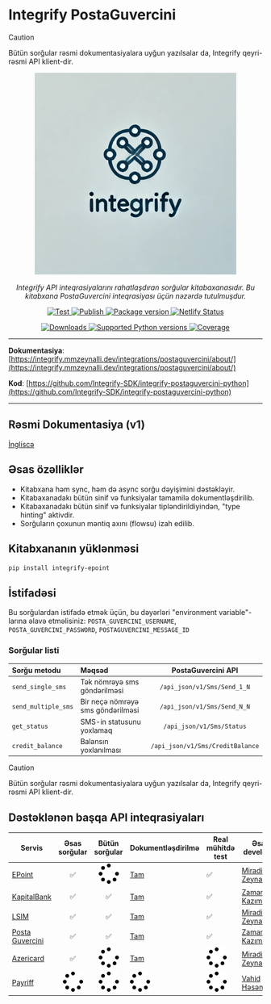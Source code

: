 # Integrify PostaGuvercini

> [!Caution]
> Bütün sorğular rəsmi dokumentasiyalara uyğun yazılsalar da, Integrify qeyri-rəsmi API klient-dir.

<p align="center">
  <a href="https://integrify.mmzeynalli.dev/"><img width="400" src="https://raw.githubusercontent.com/Integrify-SDK/integrify-docs-python/main/docs/az/docs/assets/integrify.png" alt="Integrify"></a>
</p>
<p align="center">
    <em>Integrify API inteqrasiyalarını rahatlaşdıran sorğular kitabaxanasıdır. Bu kitabxana PostaGuvercini inteqrasiyası üçün nəzərdə tutulmuşdur.</em>
</p>
<p align="center">
<a href="https://github.com/Integrify-SDK/integrify-postaguvercini-python/actions/workflows/test.yml" target="_blank">
    <img src="https://github.com/Integrify-SDK/integrify-postaguvercini-python/actions/workflows/test.yml/badge.svg?branch=main" alt="Test">
</a>
<a href="https://github.com/Integrify-SDK/integrify-postaguvercini-python/actions/workflows/publish.yml" target="_blank">
    <img src="https://github.com/Integrify-SDK/integrify-postaguvercini-python/actions/workflows/publish.yml/badge.svg" alt="Publish">
</a>
<a href="https://pypi.org/project/integrify-postaguvercini" target="_blank">
  <img src="https://img.shields.io/pypi/v/integrify-postaguvercini?color=%2334D058&label=pypi%20package" alt="Package version">
</a>
<a href="https://app.netlify.com/sites/integrify-docs/deploys">
  <img src="https://api.netlify.com/api/v1/badges/d8931b6a-80c7-41cb-bdbb-bf6ef5789f80/deploy-status" alt="Netlify Status">
</a>
</p>
<p align="center">
<a href="https://pepy.tech/project/integrify-postaguvercini" target="_blank">
  <img src="https://static.pepy.tech/badge/integrify-postaguvercini" alt="Downloads">
</a>
<a href="https://pypi.org/project/integrify-postaguvercini" target="_blank">
    <img src="https://img.shields.io/pypi/pyversions/integrify-postaguvercini.svg?color=%2334D058" alt="Supported Python versions">
</a>
<a href="https://coverage-badge.samuelcolvin.workers.dev/redirect/Integrify-SDK/integrify-postaguvercini-python" target="_blank">
    <img src="https://coverage-badge.samuelcolvin.workers.dev/Integrify-SDK/integrify-postaguvercini-python.svg" alt="Coverage">
</a>

</p>

---

**Dokumentasiya**: [https://integrify.mmzeynalli.dev/integrations/postaguvercini/about/](https://integrify.mmzeynalli.dev/integrations/postaguvercini/about/)

**Kod**: [https://github.com/Integrify-SDK/integrify-postaguvercini-python](https://github.com/Integrify-SDK/integrify-postaguvercini-python)

---

## Rəsmi Dokumentasiya (v1)

[İngliscə](https://www.poctgoyercini.com/api_json/swagger/ui/index#/)

## Əsas özəlliklər

- Kitabxana həm sync, həm də async sorğu dəyişimini dəstəkləyir.
- Kitabaxanadakı bütün sinif və funksiyalar tamamilə dokumentləşdirilib.
- Kitabaxanadakı bütün sinif və funksiyalar tipləndirildiyindən, "type hinting" aktivdir.
- Sorğuların çoxunun məntiq axını (flowsu) izah edilib.

## Kitabxananın yüklənməsi

<div class="termy">

```console
pip install integrify-epoint
```

</div>

## İstifadəsi

Bu sorğulardan istifadə etmək üçün, bu dəyərləri "environment variable"-larına əlavə etməlisiniz: `POSTA_GUVERCINI_USERNAME`, `POSTA_GUVERCINI_PASSWORD`, `POSTAGUVERCINI_MESSAGE_ID`

### Sorğular listi

| Sorğu metodu        | Məqsəd                            |        PostaGuvercini API        |
| :------------------ | :-------------------------------- | :------------------------------: |
| `send_single_sms`   | Tək nömrəyə sms göndərilməsi      |   `/api_json/v1/Sms/Send_1_N`    |
| `send_multiple_sms` | Bir neçə nömrəyə sms göndərilməsi |   `/api_json/v1/Sms/Send_N_N`    |
| `get_status`        | SMS-in statusunu yoxlamaq         |    `/api_json/v1/Sms/Status`     |
| `credit_balance`    | Balansın yoxlanılması             | `/api_json/v1/Sms/CreditBalance` |

> [!Caution]
> Bütün sorğular rəsmi dokumentasiyalara uyğun yazılsalar da, Integrify qeyri-rəsmi API klient-dir.

## Dəstəklənən başqa API inteqrasiyaları

<!-- AUTO-UPDATE SECTION -->
| Servis                                                                              |                                                        Əsas sorğular                                                         |                                                        Bütün sorğular                                                        | Dokumentləşdirilmə                                                                                                           | Real mühitdə test                                                                                                            | Əsas developer                                    |
| ----------------------------------------------------------------------------------- | :--------------------------------------------------------------------------------------------------------------------------: | :--------------------------------------------------------------------------------------------------------------------------: | ---------------------------------------------------------------------------------------------------------------------------- | ---------------------------------------------------------------------------------------------------------------------------- | ------------------------------------------------- |
| [EPoint](https://github.com/Integrify-SDK/integrify-epoint-python)                  |                                                              ✅                                                               | ![loading](https://raw.githubusercontent.com/Integrify-SDK/integrify-docs-python/main/docs/az/docs/assets/spinner-solid.svg) | [Tam](https://integrify.mmzeynalli.dev/integrations/epoint/about/)                                                           | ✅                                                                                                                            | [Miradil Zeynallı](https://github.com/mmzeynalli) |
| [KapitalBank](https://github.com/Integrify-SDK/integrify-kapitalbank-python)        |                                                              ✅                                                               |                                                              ✅                                                               | [Tam](https://integrify.mmzeynalli.dev/integrations/kapital/about/)                                                          | ✅                                                                                                                            | [Zaman Kazımov](https://github.com/kazimovzaman2) |
| [LSIM](https://github.com/Integrify-SDK/integrify-lsim-python)                      |                                                              ✅                                                               |                                                              ✅                                                               | [Tam](https://integrify.mmzeynalli.dev/integrations/lsim/about/)                                                             | ✅                                                                                                                            | [Miradil Zeynallı](https://github.com/mmzeynalli) |
| [Posta Guvercini](https://github.com/Integrify-SDK/integrify-postaguvercini-python) |                                                              ✅                                                               |                                                              ✅                                                               | [Tam](https://integrify.mmzeynalli.dev/integrations/posta-guvercini/about/)                                                  | ✅                                                                                                                            | [Zaman Kazımov](https://github.com/kazimovzaman2) |
| [Azericard](https://github.com/Integrify-SDK/integrify-azericard-python)            |                                                              ✅                                                               | ![loading](https://raw.githubusercontent.com/Integrify-SDK/integrify-docs-python/main/docs/az/docs/assets/spinner-solid.svg) | [Tam](https://integrify.mmzeynalli.dev/integrations/azericard/about)                                                         | ![loading](https://raw.githubusercontent.com/Integrify-SDK/integrify-docs-python/main/docs/az/docs/assets/spinner-solid.svg) | [Miradil Zeynallı](https://github.com/mmzeynalli) |
| [Payriff](https://github.com/Integrify-SDK/integrify-payriff-python)                | ![loading](https://raw.githubusercontent.com/Integrify-SDK/integrify-docs-python/main/docs/az/docs/assets/spinner-solid.svg) | ![loading](https://raw.githubusercontent.com/Integrify-SDK/integrify-docs-python/main/docs/az/docs/assets/spinner-solid.svg) | ![loading](https://raw.githubusercontent.com/Integrify-SDK/integrify-docs-python/main/docs/az/docs/assets/spinner-solid.svg) | ![loading](https://raw.githubusercontent.com/Integrify-SDK/integrify-docs-python/main/docs/az/docs/assets/spinner-solid.svg) | [Vahid Həsənzadə](https://github.com/vahidzhe)    |
